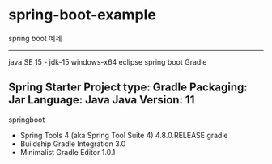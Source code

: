 # spring-boot-example
spring boot 예제

------------------------------------------------------------
java SE 15 - jdk-15 windows-x64
eclipse
spring boot
Gradle

  Spring Starter Project
  type: Gradle
  Packaging: Jar
  Language: Java
  Java Version: 11
------------------------------------------------------------

springboot
- Spring Tools 4 (aka Spring Tool Suite 4) 4.8.0.RELEASE
gradle
- Buildship Gradle Integration 3.0
- Minimalist Gradle Editor 1.0.1
